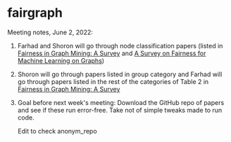 # fairgraph

Meeting notes, June 2, 2022:
1. Farhad and Shoron will go through node classification papers (listed in [Fairness in Graph Mining: A Survey](https://arxiv.org/pdf/2204.09888.pdf) and [A Survey on Fairness for Machine Learning on Graphs](https://arxiv.org/pdf/2205.05396.pdf))
2. Shoron will go through papers listed in group category and Farhad will go through papers listed in the rest of the categories of Table 2 in [Fairness in Graph Mining: A Survey](https://arxiv.org/pdf/2204.09888.pdf)
3. Goal before next week's meeting: Download the GitHub repo of papers and see if these run error-free. Take not of simple tweaks made to run code.

   Edit to check anonym_repo
